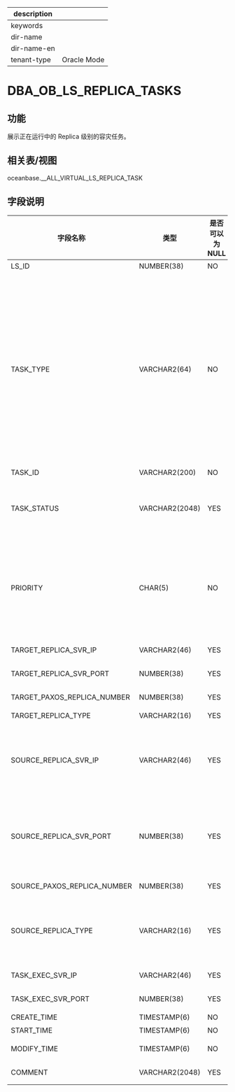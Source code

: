 |description||
|---|---|
|keywords||
|dir-name||
|dir-name-en||
|tenant-type|Oracle Mode|

# DBA_OB_LS_REPLICA_TASKS

## 功能

展示正在运行中的 Replica 级别的容灾任务。

## 相关表/视图

oceanbase.__ALL_VIRTUAL_LS_REPLICA_TASK

## 字段说明

| 字段名称                | 类型           | 是否可以为 NULL     | 描述               |
|------------------------|----------------|--------------------|--------------------|
| LS_ID                  | NUMBER(38)     | NO                 |   日志流 ID        |
| TASK_TYPE              | VARCHAR2(64)   | NO                 | 任务类型，取值如下：<ul><li>MIGRATE REPLICA：迁移副本</li> <li>ADD REPLICA：增加副本</li><li>REMOVE PAXOS REPLICA：删除副本</li><li>MODIFY PAXOS REPLICA NUMBER：修改法定副本数</li></ul>|
| TASK_ID                | VARCHAR2(200)  | NO                 | 任务 ID            |
| TASK_STATUS            | VARCHAR2(2048) | YES                | 任务状态，取值如下：<ul><li>`INPROGRESS`：调度运行中</li></ul> |
| PRIORITY               | CHAR(5)        | NO                 | 任务优先级，取值如下：<ul><li>LOW：低优先级任务，仅迁移任务可能为低优先级</li><li>HIGH：高优先级任务</li></ul>|
| TARGET_REPLICA_SVR_IP  | VARCHAR2(46)   | YES                | 目标副本所在机器的 IP 地址 |
| TARGET_REPLICA_SVR_PORT| NUMBER(38)     | YES                | 目标副本所在机器的端口号 |
| TARGET_PAXOS_REPLICA_NUMBER | NUMBER(38)| YES                | 目标副本法定 Paxos 副本数量 |
| TARGET_REPLICA_TYPE    | VARCHAR2(16)   | YES                | 目标副本类型 |
| SOURCE_REPLICA_SVR_IP  | VARCHAR2(46)   | YES                | 源端副本所在机器的 IP 地址。</br>对于删除副本、修改法定副本数等任务，该字段无效，展示为 NULL。|
| SOURCE_REPLICA_SVR_PORT| NUMBER(38)     |YES                 | 源端副本所在机器的端口号。</br>对于删除副本、修改法定副本数等任务，该字段无效，展示为 0。|
| SOURCE_PAXOS_REPLICA_NUMBER | NUMBER(38)| YES                | 源端副本法定 Paxos 副本数量 |
| SOURCE_REPLICA_TYPE    | VARCHAR2(16)   | YES                | 源端副本类型。</br>对于删除副本、修改法定副本数等任务，该字段无效，展示为 NULL。 |
| TASK_EXEC_SVR_IP       | VARCHAR2(46)   | YES                | 任务执行机器的 IP 地址 |
| TASK_EXEC_SVR_PORT     | NUMBER(38)     | YES                | 任务执行机器的端口号 |
| CREATE_TIME            | TIMESTAMP(6)   | NO                 | 任务生成时间 |
| START_TIME             | TIMESTAMP(6)   | NO                 | 任务调度时间 |
| MODIFY_TIME            | TIMESTAMP(6)   | NO                 | 任务状态更新时间 |
| COMMENT                | VARCHAR2(2048) | YES                | 任务生成原因备注 |
